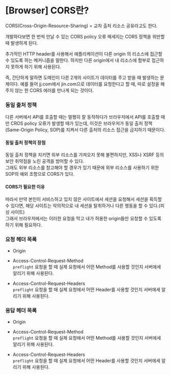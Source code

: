 # [Browser] CORS란?

CORS(Cross-Origin-Resource-Sharing) = 교차 출처 리소스 공유라고도 한다. <br>

개발하다보면 한 번씩 만날 수 있는 CORS policy 오류 메세지는 CORS 정책을 위반할 때 발생하게 된다.

추가적인 HTTP header를 사용해서 애플리케이션이 다른 origin 의 리소스에 접근할 수 있도록 하는 메커니즘을 말한다. 하지만 다른 origin에서 내 리소스에 함부로 접근하지 못하게 하기 위해 사용된다.

즉, 간단하게 말하면 도메인이 다른 2개의 사이트가 데이터를 주고 받을 때 발생하는 문제이다. 
예를 들어 jj.com에서 jin.com으로 데이터를 요청한다고 할 때, 
따로 설정을 해주지 않는 한 CORS 에러를 만나게 되는 것이다.

### 동일 출처 정책

다른 서버에서 API를 호출할 때는 멀쩡히 잘 동작하다가 브라우저에서 API를 호출할 때만 CROS policy 오류가 발생할 때가 있는데, 이것은 브라우저가 동일 출처 정책 (Same-Origin Policy, SOP)를 지켜서 다른 출처의 리소스 접근을 금지하기 때문이다.

#### 동일 출처 정책의 장점
동일 출처 정책을 지키면 외부 리소스를 가져오지 못해 불편하지만, XSS나 XSRF 등의 보안 취약점을 노린 공격을 방어할 수 있다. <br>
그래도 외부 리소스를 참고해야 할 경우가 있기 때문에 외부 리소스를 사용하기 위한 SOP의 예외 조항으로 CORS가 있다.

#### CORS가 필요한 이유
따라서 만약 본인이 서비스하고 있지 않은 사이트에서 세션을 요청해서 세션을 획득할 수 있다면, 해당 사이트는 악의적으로 내 세션을 탈취하거나 다른 행동을 할 수 있다.(피싱 사이트) <br>
그래서 브라우저에서는 이러한 요청을 막고 내가 허용한 origin들만 요청할 수 있도록 하기 위해 필요하다.

### 요청 헤더 목록

- Origin

- Access-Control-Request-Method <br>
`preflight` 요청을 할 때 실제 요청에서 어떤 Method를 사용할 것인지 서버에세 알리기 위해 사용된다.

- Access-Control-Request-Headers <br>
`preflight` 요청을 할 때 실제 요청에서 어떤 Header를 사용할 것인지 서버에세 알리기 위해 사용된다.

### 응답 헤더 목록

- Origin

- Access-Control-Request-Method <br>
`preflight` 요청을 할 때 실제 요청에서 어떤 Method를 사용할 것인지 서버에세 알리기 위해 사용된다.

- Access-Control-Request-Headers <br>
`preflight` 요청을 할 때 실제 요청에서 어떤 Header를 사용할 것인지 서버에세 알리기 위해 사용된다.

